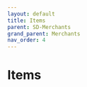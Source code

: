 ```yaml
---
layout: default
title: Items
parent: SD-Merchants
grand_parent: Merchants
nav_order: 4
---
```


# Items